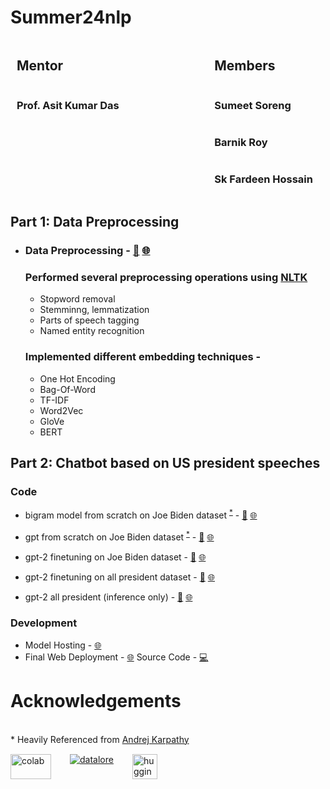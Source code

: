 #   Summer24nlp

<div style="display:flex; justify-content:space-between">
  <div style="display:flex; flex-direction:column;margin-left:10px">
    <h2>Mentor</h2>
    <h3>Prof. Asit Kumar Das</h3>
  </div>
  <div style="display: flex; flex-direction:column; margin-right:20px">
  <h2>Members</h2>
  <h3>Sumeet Soreng</h3>
  <h3>Barnik Roy</h3>
  <h3>Sk Fardeen Hossain</h3>

  </div>
</div>

## Part 1: Data Preprocessing
- ### Data Preprocessing - [📓](https://github.com/47wolhaiksong/summer24nlp/blob/main/NLP_Preprocessing.ipynb) [🌐](./NLP_Preprocessing.html)  
  ### Performed several preprocessing operations using [NLTK](https://www.nltk.org/) 
  - Stopword removal
  - Stemminng, lemmatization
  - Parts of speech tagging
  - Named entity recognition
  
  ### Implemented different embedding techniques -
  - One Hot Encoding
  - Bag-Of-Word
  - TF-IDF
  - Word2Vec
  - GloVe
  - BERT

## Part 2: Chatbot based on US president speeches
### Code
  - bigram model from scratch on Joe Biden dataset <sup>[*](#f1)</sup> - [📓](https://github.com/47wolhaiksong/summer24nlp/blob/main/biden_bigram.ipynb) [🌐](./biden_bigram.html)

  - gpt from scratch on Joe Biden dataset <sup>[*](#f1)</sup> - [📓](https://github.com/47wolhaiksong/summer24nlp/blob/main/biden_GPT.ipynb) [🌐](./biden_GPT.html)
  
  - gpt-2 finetuning on Joe Biden dataset - [📓](https://github.com/47wolhaiksong/summer24nlp/blob/main/biden_gpt2.ipynb) [🌐](./biden_gpt2.html)
  
  - gpt-2 finetuning on all president dataset - [📓](https://github.com/47wolhaiksong/summer24nlp/blob/main/president_gpt2.ipynb) [🌐](./presidents_gpt2.html)
  
  - gpt-2 all president (inference only) - [📓](https://github.com/47wolhaiksong/summer24nlp/blob/main/presidents_gpt2_inference.ipynb) [🌐](./presidents_gpt2_inference.ipynb.html)

### Development
- Model Hosting - [🌐](https://huggingface.co/spaces/adarksky/summer24-fine-tuning)
- Final Web Deployment - [🌐](https://presidentgpt2.web.app/) Source Code - [💻](https://github.com/FardeenCODEIIEST/GPT2Frontend)

# Acknowledgements
<br>
<a name="f1">*</a>   Heavily Referenced from <a href="https://youtu.be/kCc8FmEb1nY?si=rFriklQNCBkr231P" target="_blank">Andrej Karpathy</a>  
<div style="display:flex; gap: 30px; margin-top:15px">
<a href="https://colab.research.google.com/"><img src="https://upload.wikimedia.org/wikipedia/commons/archive/d/d0/20221103151253%21Google_Colaboratory_SVG_Logo.svg" alt="colab" width="65" height="40"></a> 
<a href="https://www.jetbrains.com/datalore/"><img src="https://blog.jetbrains.com/wp-content/uploads/2020/07/Datalore.svg" alt="datalore"></a> 
<a href="https://huggingface.co/"><img src="https://avatars.githubusercontent.com/u/25720743?s=200&v=4" alt="hugging face" width="40" height="40"> </a>
</div>